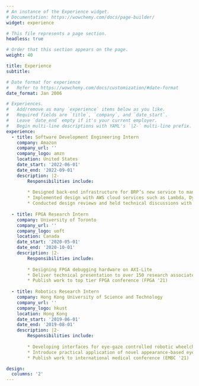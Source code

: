 ```yaml
---
# An instance of the Experience widget.
# Documentation: https://wowchemy.com/docs/page-builder/
widget: experience

# This file represents a page section.
headless: true

# Order that this section appears on the page.
weight: 40

title: Experience
subtitle:

# Date format for experience
#   Refer to https://wowchemy.com/docs/customization/#date-format
date_format: Jan 2006

# Experiences.
#   Add/remove as many `experience` items below as you like.
#   Required fields are `title`, `company`, and `date_start`.
#   Leave `date_end` empty if it's your current employer.
#   Begin multi-line descriptions with YAML's `|2-` multi-line prefix.
experience:
  - title: Software Development Engineering Intern
    company: Amazon
    company_url: ''
    company_logo: amzn
    location: United States
    date_start: '2022-06-01'
    date_end: '2022-09-01'
    description: |2-
        Responsibilities include:
        
        * Designed back-end infrastructure for BRP’s new service to manage purchase receipts
        * Implemented design with AWS cloud services such as Lambda, Dynamo DB, EventBridge, SNS, and SQS
        * Conducted design reviews and held technical discussions with Amazon principal engineers
      
  - title: FPGA Research Intern
    company: University of Toronto
    company_url: ''
    company_logo: uoft
    location: Canada
    date_start: '2020-05-01'
    date_end: '2020-10-01'
    description: |2-
        Responsibilities include:
        
        * Designing FPGA debugging hardware on AXI-Lite
        * Deliver technical presentation to over 150 research associates
        * Publish work to top tier FPGA conference (FPGA '21)
        
  - title: Robotics Research Intern
    company: Hong Kong University of Science and Technology
    company_url: ''
    company_logo: hkust
    location: Hong Kong
    date_start: '2019-06-01'
    date_end: '2019-08-01'
    description: |2-
        Responsibilities include:
        
        * Developing interfaces for eye-gaze controlled robotic wheelchair in Python
        * Introduce practical application of novel appearance-based eye tracking algorithm
        * Publish work to international medical conference (EMBC '21)

design:
  columns: '2'
---
```

